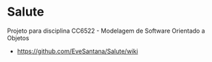 # Salute
Projeto para disciplina CC6522 - Modelagem de Software Orientado a Objetos<br> 
+ https://github.com/EveSantana/Salute/wiki
